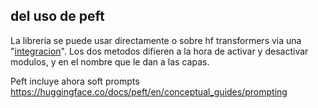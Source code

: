 
## del uso de peft

La libreria se puede usar directamente o sobre hf transformers via una "[integracion](https://huggingface.co/docs/peft/tutorial/peft_integrations)".
 Los dos metodos difieren a la hora de activar y desactivar modulos, y en el nombre que le dan a las capas.

Peft incluye ahora soft prompts https://huggingface.co/docs/peft/en/conceptual_guides/prompting
